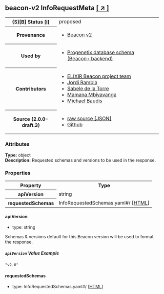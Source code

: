 
<div id="schema-header-title">
  <h2><span id="schema-header-title-project">beacon-v2</span> InfoRequestMeta <a href="https://github.com/ga4gh-beacon/sb-beacon-api" target="_BLANK">[ &nearr; ]</a></h2>
</div>

<table id="schema-header-table">
<tr>
<th>{S}[B] Status <a href="https://schemablocks.org/about/sb-status-levels.html">[i]</a></th>
<td><div id="schema-header-status">proposed</div></td>
</tr>
<tr><th>Provenance</th><td><ul>
<li><a href="https://github.com/ga4gh-beacon/specification-v2">Beacon v2</a></li>
</ul></td></tr>
<tr><th>Used by</th><td><ul>
<li><a href="https://github.com/progenetix/schemas/">Progenetix database schema (Beacon+ backend)</a></li>
</ul></td></tr>


<!--more-->
<tr><th>Contributors</th><td><ul>
<li><a href="https://beacon-project.io/categories/people.html">ELIXIR Beacon project team</a></li>
<li><a href="https://github.com/jrambla">Jordi Rambla</a></li>
<li><a href="https://github.com/sdelatorrep">Sabele de la Torre</a></li>
<li><a href="https://github.com/mamanambiya">Mamana Mbiyavanga</a></li>
<li><a href="https://orcid.org/0000-0002-9903-4248">Michael Baudis</a></li>
</ul></td></tr>
<tr><th>Source (2.0.0-draft.3)</th><td><ul>
<li><a href="current/InfoRequestMeta.json" target="_BLANK">raw source [JSON]</a></li>
<li><a href="https://github.com/ga4gh-beacon/sb-beacon-api/blob/master/schemas/InfoRequestMeta.yaml" target="_BLANK">Github</a></li>
</ul></td></tr>
</table>

<div id="schema-attributes-title"><h3>Attributes</h3></div>

  
__Type:__ object  
__Description:__ Requested schemas and versions to be used in the response.

### Properties

<table id="schema-properties-table">
<tr><th>Property</th><th>Type</th></tr>
<tr><th>apiVersion</th><td>string</td></tr>
<tr><th>requestedSchemas</th><td>InfoRequestedSchemas.yaml#/ [<a href="./InfoRequestedSchemas.html">HTML</a>]</td></tr>
</table>


#### apiVersion

* type: string

Schemas & versions default for this Beacon version will be used to
format the response.


##### `apiVersion` Value Example  

```
"v2.0"
```

#### requestedSchemas

* type: InfoRequestedSchemas.yaml#/ [<a href="./InfoRequestedSchemas.html">HTML</a>]




